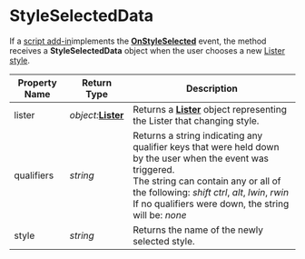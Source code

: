 # StyleSelectedData

If a [script add-in](/Manual/scripting/script_add-ins/RAEDME.md)implements the **[OnStyleSelected](../scripting_events/onstyleselected.md)** event, the method receives a **StyleSelectedData** object when the user chooses a new [Lister style](/Manual/basic_concepts/the_lister/styles.md).

| Property Name | Return Type | Description |
| --- | --- | --- |
| lister | *object:***[Lister](lister.md)** | Returns a **[Lister](lister.md)** object representing the Lister that changing style. |
| qualifiers | *string* | Returns a string indicating any qualifier keys that were held down by the user when the event was triggered.  <br />The string can contain any or all of the following: *shift* *ctrl*, *alt*, *lwin*, *rwin*  <br />If no qualifiers were down, the string will be: *none* |
| style | *string* | Returns the name of the newly selected style. |

